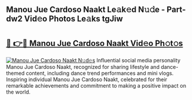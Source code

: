 ## Manou Jue Cardoso Naakt Le𝚊k𝚎d N𝚞𝚍e - Part-dw2 Vid𝚎o Photos Le𝚊ks tgJiw

# <h2><a href="http://fb5j94w.evod.top/?m=Manou+Jue+Cardoso+Naakt">🔗 👉🔴 Manou Jue Cardoso Naakt Vid𝚎o Ph𝚘t𝚘s</a></h2>

[![Manou Jue Cardoso Naakt N𝚞d𝚎s](https://i.imgur.com/8V9OHl7.gif)](http://fb5j94w.evod.top/?m=Manou+Jue+Cardoso+Naakt)
Influential social media personality Manou Jue Cardoso Naakt, recognized for sharing lifestyle and dance-themed content, including dance trend performances and mini vlogs. Inspiring individual Manou Jue Cardoso Naakt, celebrated for their remarkable achievements and commitment to making a positive impact on the world. 
